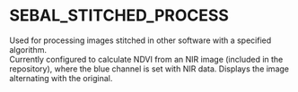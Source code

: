 # SEBAL_STITCHED_PROCESS
Used for processing images stitched in other software with a specified algorithm.  
Currently configured to calculate NDVI from an NIR image (included in the repository), where the blue channel is set with NIR data.
Displays the image alternating with the original.
